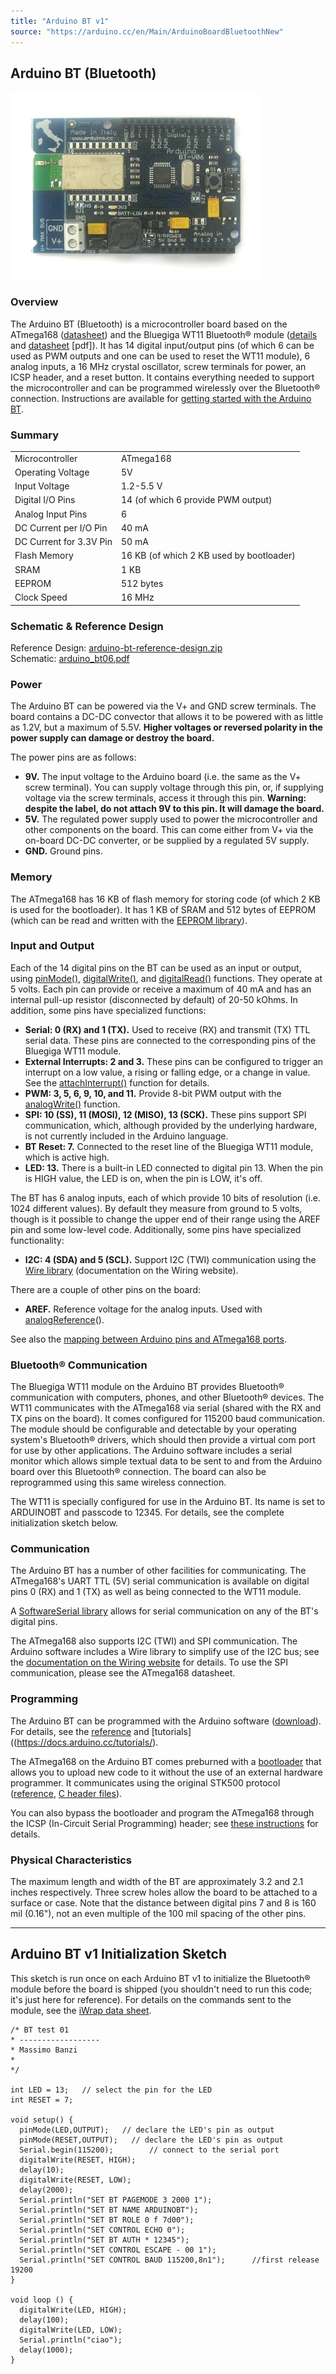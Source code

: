 ```yaml
---
title: "Arduino BT v1"
source: "https://arduino.cc/en/Main/ArduinoBoardBluetoothNew"
---
```


## Arduino BT (Bluetooth)

![](assets/ArduinoBT400.jpg)

### Overview

The Arduino BT (Bluetooth) is a microcontroller board based on the ATmega168 ([datasheet](http://www.atmel.com/dyn/resources/prod%5Fdocuments/doc2545.pdf)) and the Bluegiga WT11 Bluetooth® module ([details](http://www.bluegiga.com/wt11-1) and [datasheet](http://www.bluegiga.com/files/bluegiga/Pub%20files/WT11%5Fdatasheet.pdf) \[pdf\]). It has 14 digital input/output pins (of which 6 can be used as PWM outputs and one can be used to reset the WT11 module), 6 analog inputs, a 16 MHz crystal oscillator, screw terminals for power, an ICSP header, and a reset button. It contains everything needed to support the microcontroller and can be programmed wirelessly over the Bluetooth® connection. Instructions are available for [getting started with the Arduino BT](//www.arduino.cc/en/Guide/ArduinoBT).

### Summary

|||
|-|-|
|Microcontroller|ATmega168|
|Operating Voltage|5V|
|Input Voltage|1.2-5.5 V|
|Digital I/O Pins|14 (of which 6 provide PWM output)|
|Analog Input Pins|6|
|DC Current per I/O Pin|40 mA|
|DC Current for 3.3V Pin|50 mA|
|Flash Memory|16 KB (of which 2 KB used by bootloader)|
|SRAM|1 KB|
|EEPROM|512 bytes|
|Clock Speed|16 MHz|

### Schematic & Reference Design

Reference Design: [arduino-bt-reference-design.zip](//www.arduino.cc/en/uploads/Main/arduino-bt-reference-design.zip)   
Schematic: [arduino\_bt06.pdf](//www.arduino.cc/en/uploads/Main/arduino%5Fbt06.pdf) 

### Power

The Arduino BT can be powered via the V+ and GND screw terminals. The board contains a DC-DC convector that allows it to be powered with as little as 1.2V, but a maximum of 5.5V. **Higher voltages or reversed polarity in the power supply can damage or destroy the board.** 

The power pins are as follows:

* **9V.** The input voltage to the Arduino board (i.e. the same as the V+ screw terminal). You can supply voltage through this pin, or, if supplying voltage via the screw terminals, access it through this pin. **Warning: despite the label, do not attach 9V to this pin. It will damage the board.**
* **5V.** The regulated power supply used to power the microcontroller and other components on the board. This can come either from V+ via the on-board DC-DC converter, or be supplied by a regulated 5V supply.
* **GND.** Ground pins.

### Memory

The ATmega168 has 16 KB of flash memory for storing code (of which 2 KB is used for the bootloader). It has 1 KB of SRAM and 512 bytes of EEPROM (which can be read and written with the [EEPROM library](http://www.arduino.cc/en/Reference/EEPROM)).

### Input and Output

Each of the 14 digital pins on the BT can be used as an input or output, using [pinMode()](//www.arduino.cc/en/Reference/PinMode), [digitalWrite()](//www.arduino.cc/en/Reference/DigitalWrite), and [digitalRead()](//www.arduino.cc/en/Reference/DigitalRead) functions. They operate at 5 volts. Each pin can provide or receive a maximum of 40 mA and has an internal pull-up resistor (disconnected by default) of 20-50 kOhms. In addition, some pins have specialized functions:

* **Serial: 0 (RX) and 1 (TX).** Used to receive (RX) and transmit (TX) TTL serial data. These pins are connected to the corresponding pins of the Bluegiga WT11 module.
* **External Interrupts: 2 and 3.** These pins can be configured to trigger an interrupt on a low value, a rising or falling edge, or a change in value. See the [attachInterrupt()](//www.arduino.cc/en/Reference/AttachInterrupt) function for details.
* **PWM: 3, 5, 6, 9, 10, and 11.** Provide 8-bit PWM output with the [analogWrite()](//www.arduino.cc/en/Reference/AnalogWrite) function.
* **SPI: 10 (SS), 11 (MOSI), 12 (MISO), 13 (SCK).** These pins support SPI communication, which, although provided by the underlying hardware, is not currently included in the Arduino language.
* **BT Reset: 7.** Connected to the reset line of the Bluegiga WT11 module, which is active high.
* **LED: 13.** There is a built-in LED connected to digital pin 13\. When the pin is HIGH value, the LED is on, when the pin is LOW, it's off.

The BT has 6 analog inputs, each of which provide 10 bits of resolution (i.e. 1024 different values). By default they measure from ground to 5 volts, though is it possible to change the upper end of their range using the AREF pin and some low-level code. Additionally, some pins have specialized functionality:

* **I2C: 4 (SDA) and 5 (SCL).** Support I2C (TWI) communication using the [Wire library](http://wiring.org.co/reference/libraries/Wire/index.html) (documentation on the Wiring website).

There are a couple of other pins on the board:

* **AREF.** Reference voltage for the analog inputs. Used with [analogReference](//www.arduino.cc/en/Reference/AnalogReference)().

See also the [mapping between Arduino pins and ATmega168 ports](https://docs.arduino.cc/hacking/hardware/PinMapping168).

### Bluetooth® Communication

The Bluegiga WT11 module on the Arduino BT provides Bluetooth® communication with computers, phones, and other Bluetooth® devices. The WT11 communicates with the ATmega168 via serial (shared with the RX and TX pins on the board). It comes configured for 115200 baud communication. The module should be configurable and detectable by your operating system's Bluetooth® drivers, which should then provide a virtual com port for use by other applications. The Arduino software includes a serial monitor which allows simple textual data to be sent to and from the Arduino board over this Bluetooth® connection. The board can also be reprogrammed using this same wireless connection.

The WT11 is specially configured for use in the Arduino BT. Its name is set to ARDUINOBT and passcode to 12345\. For details, see the complete initialization sketch below.

### Communication

The Arduino BT has a number of other facilities for communicating. The ATmega168's UART TTL (5V) serial communication is available on digital pins 0 (RX) and 1 (TX) as well as being connected to the WT11 module.

A [SoftwareSerial library](http://www.arduino.cc/en/Reference/SoftwareSerial) allows for serial communication on any of the BT's digital pins.

The ATmega168 also supports I2C (TWI) and SPI communication. The Arduino software includes a Wire library to simplify use of the I2C bus; see the [documentation on the Wiring website](http://wiring.org.co/reference/libraries/Wire/index.html) for details. To use the SPI communication, please see the ATmega168 datasheet.

### Programming

The Arduino BT can be programmed with the Arduino software ([download](//www.arduino.cc/en/Main/Software)). For details, see the [reference](//www.arduino.cc/en/Reference/HomePage) and [tutorials]((https://docs.arduino.cc/tutorials/).

The ATmega168 on the Arduino BT comes preburned with a [bootloader](https://docs.arduino.cc/hacking/software/Bootloader) that allows you to upload new code to it without the use of an external hardware programmer. It communicates using the original STK500 protocol ([reference](http://www.atmel.com/dyn/resources/prod%5Fdocuments/doc2525.pdf), [C header files](http://www.atmel.com/dyn/resources/prod%5Fdocuments/avr061.zip)).

You can also bypass the bootloader and program the ATmega168 through the ICSP (In-Circuit Serial Programming) header; see [these instructions](https://docs.arduino.cc/hacking/software/Programmer) for details.

### Physical Characteristics

The maximum length and width of the BT are approximately 3.2 and 2.1 inches respectively. Three screw holes allow the board to be attached to a surface or case. Note that the distance between digital pins 7 and 8 is 160 mil (0.16"), not an even multiple of the 100 mil spacing of the other pins.

---

## Arduino BT v1 Initialization Sketch

This sketch is run once on each Arduino BT v1 to initialize the Bluetooth® module before the board is shipped (you shouldn't need to run this code; it's just here for reference). For details on the commands sent to the module, see the [iWrap data sheet](http://www.bluegiga.com/iWRAP%5Fsoftware).

```arduino
/* BT test 01
* ------------------
* Massimo Banzi
*
*/

int LED = 13;   // select the pin for the LED
int RESET = 7;

void setup() {
  pinMode(LED,OUTPUT);   // declare the LED's pin as output
  pinMode(RESET,OUTPUT);   // declare the LED's pin as output
  Serial.begin(115200);        // connect to the serial port
  digitalWrite(RESET, HIGH);
  delay(10);
  digitalWrite(RESET, LOW);
  delay(2000);
  Serial.println("SET BT PAGEMODE 3 2000 1");
  Serial.println("SET BT NAME ARDUINOBT");
  Serial.println("SET BT ROLE 0 f 7d00");
  Serial.println("SET CONTROL ECHO 0");
  Serial.println("SET BT AUTH * 12345");
  Serial.println("SET CONTROL ESCAPE - 00 1");
  Serial.println("SET CONTROL BAUD 115200,8n1");      //first release 19200
}

void loop () {
  digitalWrite(LED, HIGH);
  delay(100);
  digitalWrite(LED, LOW);
  Serial.println("ciao");
  delay(1000);
}
```
